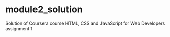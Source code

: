 # module2_solution
Solution of Coursera course HTML, CSS and JavaScript for Web Developers assignment 1
